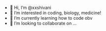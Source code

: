 - 👋 Hi, I’m @xxshivani
- 👀 I’m interested in coding, biology, medicine!
- 🌱 I’m currently learning how to code obv
- 💞️ I’m looking to collaborate on ...

<!---
xxshivani/xxshivani is a ✨ special ✨ repository because its `README.md` (this file) appears on your GitHub profile.
You can click the Preview link to take a look at your changes.
--->
